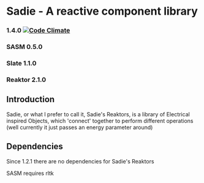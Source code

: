 Sadie - A reactive component library
====================================
### 1.4.0 [![Code Climate](https://codeclimate.com/github/IceDragon200/Sadie.png)](https://codeclimate.com/github/IceDragon200/Sadie)
### SASM 0.5.0
### Slate 1.1.0
### Reaktor 2.1.0

## Introduction
Sadie, or what I prefer to call it, Sadie's Reaktors, is a library of Electrical inspired Objects, which 'connect' together to perform different operations (well currently it just passes an energy parameter around)

## Dependencies
Since 1.2.1 there are no dependencies for Sadie's Reaktors

SASM requires rltk
